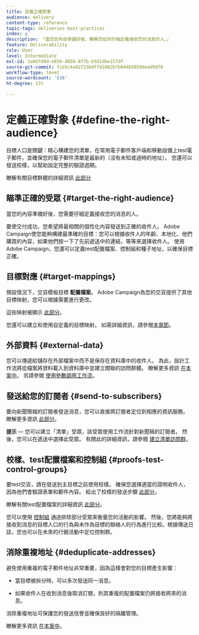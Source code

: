 ```yaml
---
title: 定義正確對象
audience: delivery
content-type: reference
topic-tags: deliveries-best-practices
index: y
description: 「當您的內容準備好後，瞭解您如何仔細定義接收您的消息的人。」
feature: Deliverability
role: User
level: Intermediate
exl-id: 1e06fd9d-e850-4856-8f7b-b581dbe157df
source-git-commit: fcb5c4a92f23bdffd1082b7b044b5859dead9d70
workflow-type: tm+mt
source-wordcount: '516'
ht-degree: 11%

---
```


# 定義正確對象 {#define-the-right-audience}

目標人口是關鍵：精心構建您的清單，在常用電子郵件客戶端和移動設備上test電子郵件，並確保您的電子郵件清單是最新的（沒有未知或過時的地址）。 您還可以發送校樣，以幫助設定完整的驗證週期。

瞭解有關目標群體的詳細資訊 [此部分](../../audiences/using/selecting-an-audience-in-a-message.md)

## 瞄準正確的受眾 {#target-the-right-audience}

當您的內容準備好後，您需要仔細定義接收您的消息的人。

要使交付成功，您希望將最相關的個性化內容發送到正確的收件人。 Adobe Campaign使您能夠構建最準確的目標：您可以根據收件人的年齡、本地化、他們購買的內容，如果他們按一下了先前遞送中的連結，等等來選擇收件人。 使用Adobe Campaign，您還可以定義test配置檔案、控制組和種子地址，以確保目標正確。

## 目標對應 {#target-mappings}

預設情況下，交貨模板目標 **配置檔案**。 Adobe Campaign為您的交貨提供了其他目標映射，您可以根據需要進行更改。

這些映射被顯示 [此部分](../../automating/using/query.md#targeting-dimensions-and-resources)。

您還可以建立和使用自定義的目標映射。 如需詳細資訊，請參閱[本章節](../../administration/using/target-mappings-in-campaign.md)。

## 外部資料 {#external-data}

您可以傳遞給儲存在外部檔案中而不是保存在資料庫中的收件人。 為此，設計工作流將從檔案將資料載入到資料庫中並建立關聯的訪問群體。  瞭解更多資訊 [在本案中](../../automating/using/use-case-calling-workflow.md)。 另請參閱 [使用參數調用工作流](../../automating/using/calling-a-workflow-with-external-parameters.md)。

## 發送給您的訂閱者 {#send-to-subscribers}

要向新聞簡報的訂閱者發送消息，您可以直接將訂閱者定位到相應的資訊服務。 瞭解更多資訊 [此部分](../../audiences/using/about-subscriptions.md)。

**提示**  — 您可以建立「清單」受眾，該受眾使用工作流針對新聞稿的訂閱者。 然後，您可以在遞送中選擇此受眾。 有關此的詳細資訊，請參閱 [建立清單訪問群](../../audiences/using/creating-audiences.md#creating-list-audiences)。

## 校樣、test配置檔案和控制組 {#proofs-test-control-groups}

要test交貨，請在發送到主目標之前使用校樣。
確保您選擇適當的證明收件人，因為他們會驗證表單和郵件內容。 給出了校樣的發送步驟 [此部分](../../sending/using/sending-proofs.md)。

瞭解有關test配置檔案的詳細資訊 [此部分](../../audiences/using/managing-test-profiles.md)。

您可以使用 [控制組](../../sending/using/control-group.md) 通過排除部分受眾來衡量您的活動的影響。 然後，您將能夠將接收到消息的目標人口的行為與未作為目標的聯絡人的行為進行比較。根據傳送日誌，您也可以在未來的行銷活動中定位控制群。

## 消除重複地址 {#deduplicate-addresses}

避免使用重複的電子郵件地址非常重要，因為這樣會對您的目標產生影響：

* 當目標被拆分時，可以多次發送同一消息。

* 如果收件人在收到消息後取消訂閱，則其重複的配置檔案仍將接收將來的消息。

消除重複地址可保護您的發送信譽並確保良好的隔離管理。

瞭解更多資訊 [在本案中](../../automating/using/deduplicating-data-imported-file.md)。
